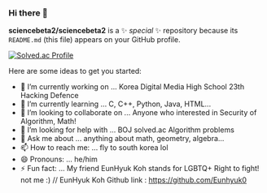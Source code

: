 ### Hi there 👋


**sciencebeta2/sciencebeta2** is a ✨ _special_ ✨ repository because its `README.md` (this file) appears on your GitHub profile.

[![Solved.ac Profile](http://mazassumnida.wtf/api/v2/generate_badge?boj=gunner24)](https://solved.ac/profile/gunner24)

Here are some ideas to get you started:

- 🔭 I’m currently working on ... Korea Digital Media High School 23th Hacking Defence
- 🌱 I’m currently learning ... C, C++, Python, Java, HTML...
- 👯 I’m looking to collaborate on ... Anyone who interested in Security of Algorithm, Math!
- 🤔 I’m looking for help with ... BOJ solved.ac Algorithm problems
- 💬 Ask me about ... anything about math, geometry, algebra...
- 📫 How to reach me: ... fly to south korea lol
- 😄 Pronouns: ... he/him
- ⚡ Fun fact: ... My friend EunHyuk Koh stands for LGBTQ+ Right to fight! not me :) // EunHyuk Koh Github link : https://github.com/Eunhyuk0
